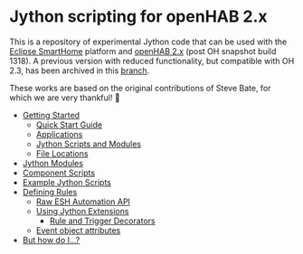 # Jython scripting for openHAB 2.x

This is a repository of experimental Jython code that can be used 
with the [Eclipse SmartHome](https://www.eclipse.org/smarthome/) platform and [openHAB 2.x](http://openhab.org/) (post OH snapshot build 1318). 
A previous version with reduced functionality, but compatible with OH 2.3, has been archived in this [branch](https://github.com/OH-Jython-Scripters/openhab2-jython/tree/original_(%3C%3D2.3)).

These works are based on the original contributions of Steve Bate, for which we are very thankful!  :vulcan_salute: 

- [Getting Started](Getting-Started.md)
    - [Quick Start Guide](Getting-Started.md#quick-start-guide)
    - [Applications](Getting-Started.md#applications)
    - [Jython Scripts and Modules](Getting-Started.md#jython-scripts-and-modules)
    - [File Locations](Getting-Started.md#file-locations)
- [Jython Modules](Jython-Modules.md)
- [Component Scripts](Component-Scripts.md)
- [Example Jython Scripts](Example-Jython-Scripts.md)
- [Defining Rules](Defining-Rules.md)
    - [Raw ESH Automation API](Defining-Rules.md#raw-esh-automation-api)
    - [Using Jython Extensions](Defining-Rules.md#using-jython-extensions)
        - [Rule and Trigger Decorators](Defining-Rules.md#rule-and-trigger-decorators)
    - [Event object attributes](Event-Object-Attributes.md)
- [But how do I...?](But-How-Do-I...-%3F.md)